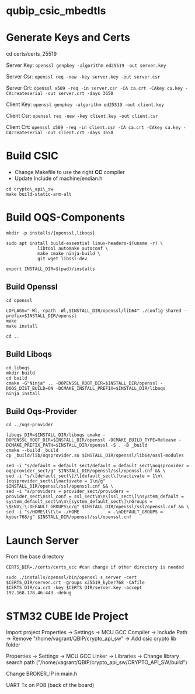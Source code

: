 # qubip_csic_mbedtls

# Generate Keys and Certs
cd certs/certs_25519

Server Key: `openssl genpkey -algorithm ed25519 -out server.key`

Server Csr: `openssl req -new -key server.key -out server.csr`

Server Crt: `openssl x509 -req -in server.csr -CA ca.crt -CAkey ca.key -CAcreateserial -out server.crt -days 3650`


Client Key: `openssl genpkey -algorithm ed25519 -out client.key`

Client Csr: `openssl req -new -key client.key -out client.csr`

Client Crt: `openssl x509 -req -in client.csr -CA ca.crt -CAkey ca.key -CAcreateserial -out client.crt -days 3650`

# Build CSIC

- Change Makefile to use the right **CC** compiler
- Update Include of machine/endian.h


```
cd crypto\_api\_sw
make build-static-arm-alt
```

# Build OQS-Components

```
mkdir -p installs/{openssl,liboqs}

sudo apt install build-essential linux-headers-$(uname -r) \
            libtool automake autoconf \
            make cmake ninja-build \
            git wget libssl-dev

export INSTALL_DIR=$(pwd)/installs
```
## Build Openssl

```
cd openssl

LDFLAGS="-Wl,-rpath -Wl,$INSTALL_DIR/openssl/lib64" ./config shared --prefix=$INSTALL_DIR/openssl
make 
make install

cd ..

```

## Build Liboqs

```
cd liboqs
mkdir build 
cd build
cmake -G"Ninja" .. -DOPENSSL_ROOT_DIR=$INSTALL_DIR/openssl -DOQS_DIST_BUILD=ON -DCMAKE_INSTALL_PREFIX=$INSTALL_DIR/liboqs
ninja install
```

## Build Oqs-Provider

```
cd ../oqs-provider

liboqs_DIR=$INSTALL_DIR/liboqs cmake -DOPENSSL_ROOT_DIR=$INSTALL_DIR/openssl -DCMAKE_BUILD_TYPE=Release -DCMAKE_PREFIX_PATH=$INSTALL_DIR/openssl -S . -B _build
cmake --build _build
cp _build/lib/oqsprovider.so $INSTALL_DIR/openssl/lib64/ossl-modules

sed -i "s/default = default_sect/default = default_sect\noqsprovider = oqsprovider_sect/g" $INSTALL_DIR/openssl/ssl/openssl.cnf && \
sed -i "s/\[default_sect\]/\[default_sect\]\nactivate = 1\n\[oqsprovider_sect\]\nactivate = 1\n/g" $INSTALL_DIR/openssl/ssl/openssl.cnf && \
sed -i "s/providers = provider_sect/providers = provider_sect\nssl_conf = ssl_sect\n\n\[ssl_sect\]\nsystem_default = system_default_sect\n\n\[system_default_sect\]\nGroups = \$ENV\:\:DEFAULT_GROUPS\n/g" $INSTALL_DIR/openssl/ssl/openssl.cnf && \
sed -i "s/HOME\t\t\t= ./HOME           = .\nDEFAULT_GROUPS = kyber768/g" $INSTALL_DIR/openssl/ssl/openssl.cnf
```

# Launch Server

From the base directory
```
CERTS_DIR=./certs/certs_ecc #can change if other directory is needed

sudo ./installs/openssl/bin/openssl s_server -cert $CERTS_DIR/server.crt -groups x25519_kyber768 -CAfile $CERTS_DIR/ca.crt -key $CERTS_DIR/server.key -accept 192.168.178.46:443 -debug

```


# STM32 CUBE Ide Project

Import project
Properties -> Settings -> MCU GCC Compiler -> Include Path -> Remove "/home/vagrant/QBIP/crypto_api_sw" -> Add csic crypto lib folder


Properties -> Settings -> MCU GCC Linker -> Libraries -> Change library search path ("/home/vagrant/QBIP/crypto_api_sw/CRYPTO_API_SW/build")

Change BROKER_IP in main.h

UART Tx on PD8 (back of the board)


